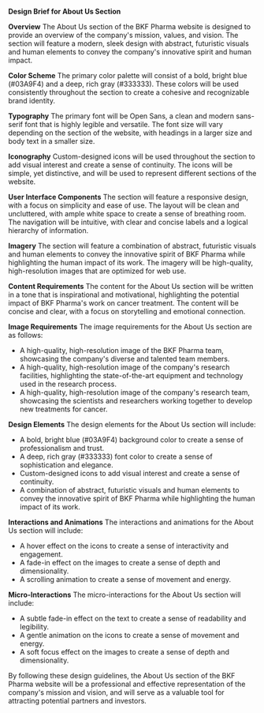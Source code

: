 **Design Brief for About Us Section**

**Overview**
The About Us section of the BKF Pharma website is designed to provide an overview of the company's mission, values, and vision. The section will feature a modern, sleek design with abstract, futuristic visuals and human elements to convey the company's innovative spirit and human impact.

**Color Scheme**
The primary color palette will consist of a bold, bright blue (#03A9F4) and a deep, rich gray (#333333). These colors will be used consistently throughout the section to create a cohesive and recognizable brand identity.

**Typography**
The primary font will be Open Sans, a clean and modern sans-serif font that is highly legible and versatile. The font size will vary depending on the section of the website, with headings in a larger size and body text in a smaller size.

**Iconography**
Custom-designed icons will be used throughout the section to add visual interest and create a sense of continuity. The icons will be simple, yet distinctive, and will be used to represent different sections of the website.

**User Interface Components**
The section will feature a responsive design, with a focus on simplicity and ease of use. The layout will be clean and uncluttered, with ample white space to create a sense of breathing room. The navigation will be intuitive, with clear and concise labels and a logical hierarchy of information.

**Imagery**
The section will feature a combination of abstract, futuristic visuals and human elements to convey the innovative spirit of BKF Pharma while highlighting the human impact of its work. The imagery will be high-quality, high-resolution images that are optimized for web use.

**Content Requirements**
The content for the About Us section will be written in a tone that is inspirational and motivational, highlighting the potential impact of BKF Pharma's work on cancer treatment. The content will be concise and clear, with a focus on storytelling and emotional connection.

**Image Requirements**
The image requirements for the About Us section are as follows:

* A high-quality, high-resolution image of the BKF Pharma team, showcasing the company's diverse and talented team members.
* A high-quality, high-resolution image of the company's research facilities, highlighting the state-of-the-art equipment and technology used in the research process.
* A high-quality, high-resolution image of the company's research team, showcasing the scientists and researchers working together to develop new treatments for cancer.

**Design Elements**
The design elements for the About Us section will include:

* A bold, bright blue (#03A9F4) background color to create a sense of professionalism and trust.
* A deep, rich gray (#333333) font color to create a sense of sophistication and elegance.
* Custom-designed icons to add visual interest and create a sense of continuity.
* A combination of abstract, futuristic visuals and human elements to convey the innovative spirit of BKF Pharma while highlighting the human impact of its work.

**Interactions and Animations**
The interactions and animations for the About Us section will include:

* A hover effect on the icons to create a sense of interactivity and engagement.
* A fade-in effect on the images to create a sense of depth and dimensionality.
* A scrolling animation to create a sense of movement and energy.

**Micro-Interactions**
The micro-interactions for the About Us section will include:

* A subtle fade-in effect on the text to create a sense of readability and legibility.
* A gentle animation on the icons to create a sense of movement and energy.
* A soft focus effect on the images to create a sense of depth and dimensionality.

By following these design guidelines, the About Us section of the BKF Pharma website will be a professional and effective representation of the company's mission and vision, and will serve as a valuable tool for attracting potential partners and investors.